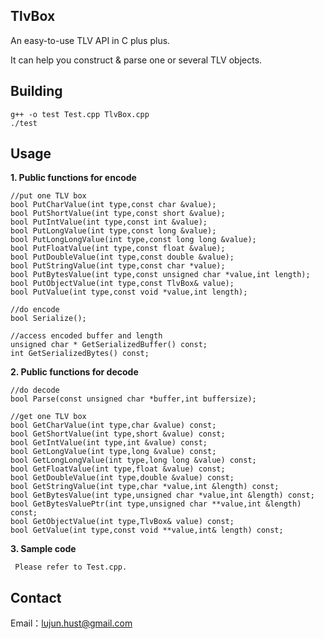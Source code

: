 TlvBox
----------

An easy-to-use TLV API in C plus plus. 

It can help you construct & parse one or several TLV objects.

Building
----------

    g++ -o test Test.cpp TlvBox.cpp 
    ./test

Usage
----------

 **1. Public functions for encode**

    //put one TLV box
    bool PutCharValue(int type,const char &value);
    bool PutShortValue(int type,const short &value);
    bool PutIntValue(int type,const int &value);
    bool PutLongValue(int type,const long &value);
    bool PutLongLongValue(int type,const long long &value);
    bool PutFloatValue(int type,const float &value);
    bool PutDoubleValue(int type,const double &value);
    bool PutStringValue(int type,const char *value);
    bool PutBytesValue(int type,const unsigned char *value,int length);
    bool PutObjectValue(int type,const TlvBox& value);
    bool PutValue(int type,const void *value,int length);     
    
    //do encode
    bool Serialize(); 
    
    //access encoded buffer and length
    unsigned char * GetSerializedBuffer() const;
    int GetSerializedBytes() const;

 **2. Public functions for decode**
 
    //do decode
    bool Parse(const unsigned char *buffer,int buffersize); 
    
    //get one TLV box
    bool GetCharValue(int type,char &value) const;
    bool GetShortValue(int type,short &value) const;
    bool GetIntValue(int type,int &value) const;
    bool GetLongValue(int type,long &value) const;
    bool GetLongLongValue(int type,long long &value) const;
    bool GetFloatValue(int type,float &value) const;
    bool GetDoubleValue(int type,double &value) const;
    bool GetStringValue(int type,char *value,int &length) const;
    bool GetBytesValue(int type,unsigned char *value,int &length) const;
    bool GetBytesValuePtr(int type,unsigned char **value,int &length) const;
    bool GetObjectValue(int type,TlvBox& value) const;
    bool GetValue(int type,const void **value,int& length) const;

 **3. Sample code**
 
     Please refer to Test.cpp.

Contact
----------
Email：lujun.hust@gmail.com
